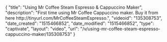 {
    "title": "Using Mr Coffee Steam Espresso & Cappuccino Maker",
    "description": "First time using Mr Coffee Cappuccino maker. Buy it from here http:\/\/tinyurl.com\/MrCoffeeSteamEspresso.",
    "videoid": "135308753",
    "date_created": "1515466852",
    "date_modified": "1515466852",
    "type": "captivate",
    "layout": "video",
    "url": "\/v\/using-mr-coffee-steam-espresso-cappuccino-maker\/135308753"
}
